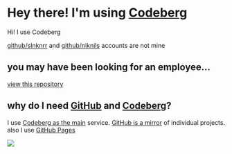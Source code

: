 # Hey there! I'm using [Codeberg](https://codeberg.org/slnknrr-ct/)
Hi! I use Codeberg

[github/slnknrr](https://github.com/slnknrr/) and [github/niknils](https://github.com/niknils/) accounts are not mine

## you may have been looking for an employee...
[view this repository](https://codeberg.org/slnknrr/for-hr/)

## why do I need [GitHub](https://github.com/slnknrr-ct/) and [Codeberg](https://codeberg.org/slnknrr-ct/)?
I use [Codeberg as the main](https://codeberg.org/slnknrr-ct/) service. [GitHub is a mirror](https://codeberg.org/slnknrr-ct/) of individual projects. also I use [GitHub Pages](https://slnknrr-ct.github.io/)

![](https://www.emojiall.com/images/240/telegram/1f47e.gif)
